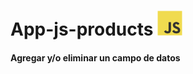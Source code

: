 # App-js-products <img src="https://raw.githubusercontent.com/devicons/devicon/master/icons/javascript/javascript-original.svg" alt="javascript" width="40" height="40"/>


#### Agregar y/o eliminar un campo de datos
